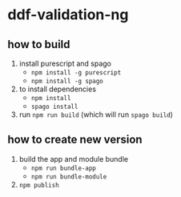 # ddf-validation-ng

## how to build

1. install purescript and spago
    - `npm install -g purescript`
    - `npm install -g spago`
2. to install dependencies
   - `npm install`
   - `spago install`
3. run `npm run build` (which will run `spago build`)

## how to create new version
1. build the app and module bundle
    - `npm run bundle-app`
    - `npm run bundle-module`
2. `npm publish`